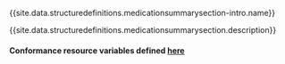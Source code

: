 {{site.data.structuredefinitions.medicationsummarysection-intro.name}}

{{site.data.structuredefinitions.medicationsummarysection.description}}

#### Conformance resource variables defined [here](http://wiki.hl7.org/index.php?title=IG_Publisher_Documentation#Jekyll)
